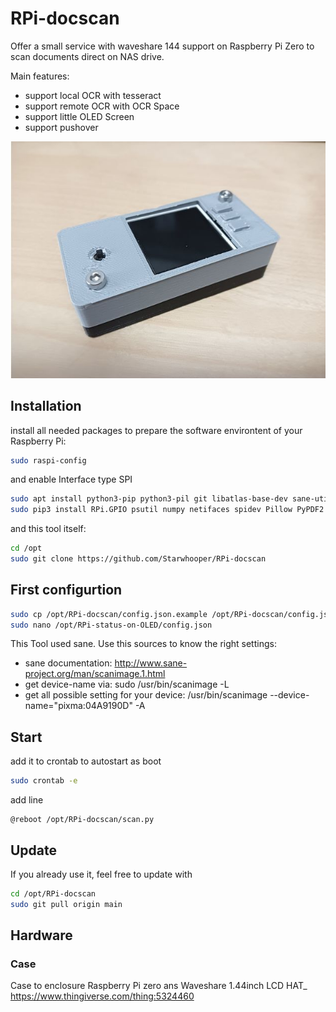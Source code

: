 # RPi-docscan #

Offer a small service with waveshare 144 support on Raspberry Pi Zero to scan documents direct on NAS drive.

Main features:
* support local OCR with tesseract
* support remote OCR with OCR Space
* support little OLED Screen
* support pushover

![Display](https://github.com/Starwhooper/RPi-docscan/blob/main/examples/case.jpg)

## Installation ##
install all needed packages to prepare the software environtent of your Raspberry Pi:
```bash
sudo raspi-config
```
and enable Interface type SPI

```bash
sudo apt install python3-pip python3-pil git libatlas-base-dev sane-utils tesseract-ocr-deu imagemagick
sudo pip3 install RPi.GPIO psutil numpy netifaces spidev Pillow PyPDF2
```
and this tool itself:
```bash
cd /opt
sudo git clone https://github.com/Starwhooper/RPi-docscan
```

## First configurtion ##
```bash
sudo cp /opt/RPi-docscan/config.json.example /opt/RPi-docscan/config.json
sudo nano /opt/RPi-status-on-OLED/config.json
```
This Tool used sane. Use this sources to know the right settings:
* sane documentation: http://www.sane-project.org/man/scanimage.1.html
* get device-name via: sudo /usr/bin/scanimage -L
* get all possible setting for your device: /usr/bin/scanimage --device-name="pixma:04A9190D" -A

## Start ##
add it to crontab to autostart as boot
```bash
sudo crontab -e
```
add line
```
@reboot /opt/RPi-docscan/scan.py
```

## Update ##
If you already use it, feel free to update with
```bash
cd /opt/RPi-docscan
sudo git pull origin main
```

## Hardware ##
### Case ###
Case to enclosure Raspberry Pi zero ans Waveshare 1.44inch LCD HAT_ https://www.thingiverse.com/thing:5324460
